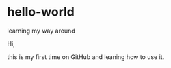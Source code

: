 # hello-world
learning my way around

Hi,

this is my first time on GitHub and leaning how to use it.
